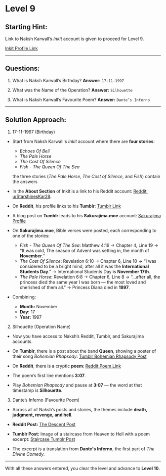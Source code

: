 # Level 9

## Starting Hint:
Link to Naksh Karwall’s *Inkit* account is given to proceed for Level 9.

[Inkit Profile Link](https://www.inkitt.com/nakshkarwall)

---

## Questions:

1. What is Naksh Karwall’s Birthday?
**Answer:** `17-11-1997`

2. What was the Name of the Operation?
**Answer:** `Silhouette`

3. What is Naksh Karwall’s Favourite Poem?
**Answer:** `Dante’s Inferno`

---

## Solution Approach:

1. 17-11-1997 (Birthday)

- Start from Naksh Karwall's *Inkit* account where there are **four stories**:
  - *Echoes Of Bell*
  - *The Pale Horse*
  - *The Cost Of Silence*
  - *Fish - The Queen Of The Sea*

  the three stories (*The Pale Horse*, *The Cost of Silence*, and *Fish*) contain the answers

- In the **About Section** of Inkit  is a link to his Reddit account: [Reddit: u/StarshinesKar28](https://www.reddit.com/user/StarshinesKar28/).

- On **Reddit**, his profile links to his **Tumblr**:
  [Tumblr Link](https://www.tumblr.com/starshineskar?source=share)

- A blog post on **Tumblr** leads to his **Sakurajima.moe** account:
  [Sakurajima Profile](https://sakurajima.moe/@starshineskar28)

- On **Sakurajima.moe**, Bible verses were posted, each corresponding to one of the stories:
  - *Fish - The Queen Of The Sea*:
    Matthew 4:19 → Chapter 4, Line 19 →
    “It was cold, The season of Advent was setting in, the month of **November**.”
  - *The Cost Of Silence*:
    Revelation 6:10 → Chapter 6, Line 10 →
    “I was considered to be a bright mind, after all it was the **International Students Day**.”
    → International Students Day is **November 17th**.
  - *The Pale Horse*:
    Revelation 6:8 → Chapter 6, Line 8 →
    “...after all, the princess died the same year I was born — the most loved and cherished of them all.”
    → Princess Diana died in **1997**.

- Combining:
  - **Month:** November
  - **Day:** 17
  - **Year:** 1997

2. Silhouette (Operation Name)

- Now you have access to Naksh’s Reddit, Tumblr, and Sakurajima accounts.

- On **Tumblr**, there is a post about the band **Queen**, showing a poster of their song *Bohemian Rhapsody*:
  [Tumblr Bohemian Rhapsody Post](https://www.tumblr.com/starshineskar/780529632266092544/this-has-been-an-inspiration-for-me-no-matter?source=share)

- On **Reddit**, there is a cryptic **poem**:
  [Reddit Poem Link](https://www.reddit.com/user/StarshinesKar28/comments/1jwnrhx/if_a_name_is_what_you_seek_please_do_take_a_peek/)

- The poem’s first line mentions **3:07**.

- Play *Bohemian Rhapsody* and pause at **3:07** — the word at that timestamp is **Silhouette**.

3. Dante’s Inferno (Favourite Poem)

- Across all of Naksh’s posts and stories, the themes include **death, judgment, revenge, and hell**.

- **Reddit Post:**
  [The Descent Post](https://www.reddit.com/user/StarshinesKar28/comments/1jxdic8/the_descent/)

- **Tumblr Post:**
  Image of a staircase from Heaven to Hell with a poem excerpt:
  [Staircase Tumblr Post](https://www.tumblr.com/starshineskar/780613188783931392/through-me-the-way-into-the-suffering?source=share)

- The excerpt is a translation from **Dante's Inferno**, the first part of *The Divine Comedy*.

---

With all these answers entered, you clear the level and advance to **Level 10**.
